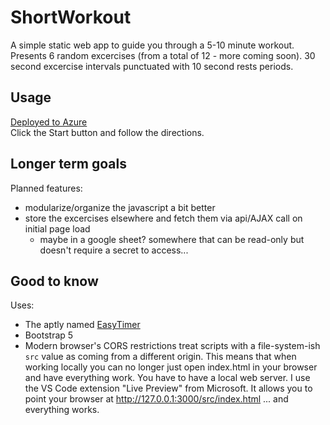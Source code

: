 # ShortWorkout
A simple static web app to guide you through a 5-10 minute workout.  
Presents 6 random excercises (from a total of 12 - more coming soon). 30 second excercise intervals punctuated with 10 second rests periods.

## Usage
[Deployed to Azure](https://salmon-plant-0a0ed6d0f.3.azurestaticapps.net)  
Click the Start button and follow the directions.

## Longer term goals
Planned features:  
- modularize/organize the javascript a bit better
- store the excercises elsewhere and fetch them via api/AJAX call on initial page load
  - maybe in a google sheet? somewhere that can be read-only but doesn't require a secret to access...
 
## Good to know
Uses:  
- The aptly named [EasyTimer](http://albert-gonzalez.github.io/easytimer.js/)
- Bootstrap 5
- Modern browser's CORS restrictions treat scripts with a file-system-ish `src` value as coming from a different origin. This means that when working locally you can no longer just open index.html in your browser and have everything work. You have to have a local web server. I use the VS Code extension "Live Preview" from Microsoft.  It allows you to point your browser at http://127.0.0.1:3000/src/index.html ... and everything works.
